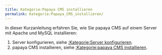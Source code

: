 ```yaml
---
title: Kategorie:Papaya CMS installieren
permalink: Kategorie:Papaya_CMS_installieren/
---
```


In dieser Kurzanleitung erfahren Sie, wie Sie papaya CMS auf einem Server mit Apache und MySQL installieren:

1.  Server konfigurieren, siehe [:Kategorie:Server konfigurieren](/:export_de/Kategorie:Server_konfigurieren.md).
2.  papaya CMS installieren, siehe [:Kategorie:papaya CMS installieren](/:export_de/Kategorie:papaya_CMS_installieren.md).
